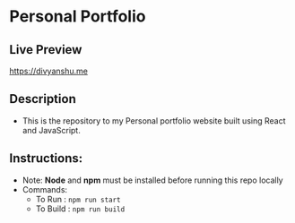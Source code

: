 # Personal Portfolio

## Live Preview
https://divyanshu.me

## Description
- This is the repository to my Personal portfolio website built using React and JavaScript. 

## Instructions:
* Note: **Node** and **npm** must be installed before running this repo locally
* Commands:
    * To Run    :   `npm run start`
    * To Build  :   `npm run build`
